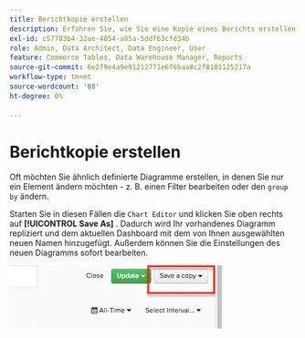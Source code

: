 ```yaml
---
title: Berichtkopie erstellen
description: Erfahren Sie, wie Sie eine Kopie eines Berichts erstellen.
exl-id: c57783b4-32ae-4054-a85a-5ddf63cfd34b
role: Admin, Data Architect, Data Engineer, User
feature: Commerce Tables, Data Warehouse Manager, Reports
source-git-commit: 6e2f9e4a9e91212771e6f6baa8c2f8101125217a
workflow-type: tm+mt
source-wordcount: '88'
ht-degree: 0%

---
```


# Berichtkopie erstellen

Oft möchten Sie ähnlich definierte Diagramme erstellen, in denen Sie nur ein Element ändern möchten - z. B. einen Filter bearbeiten oder den `group by` ändern.

Starten Sie in diesen Fällen die `Chart Editor` und klicken Sie oben rechts auf **[!UICONTROL Save As]** . Dadurch wird Ihr vorhandenes Diagramm repliziert und dem aktuellen Dashboard mit dem von Ihnen ausgewählten neuen Namen hinzugefügt. Außerdem können Sie die Einstellungen des neuen Diagramms sofort bearbeiten.

![](../../assets/create-report-copy.png)
